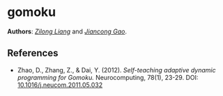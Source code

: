 # gomoku
**Authors**: _[Zilong Liang](https://github.com/deltaquincy)_ and _[Jiancong Gao](https://github.com/jianconggao)_.

## References
- Zhao, D., Zhang, Z., & Dai, Y. (2012). _Self-teaching adaptive dynamic programming for Gomoku._ Neurocomputing, 78(1), 23-29. DOI: [10.1016/j.neucom.2011.05.032](https://doi.org/10.1016/j.neucom.2011.05.032)

